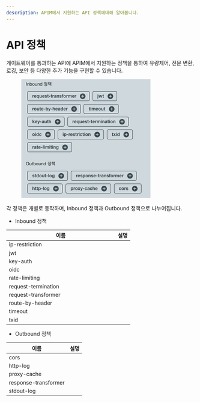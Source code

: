 ```yaml
---
description: APIM에서 지원하는 API 정책에대해 알아봅니다.
---
```


# API 정책

게이트웨이를 통과하는 API에 APIM에서 지원하는 정책을 통하여 유량제어, 전문 변환, 로깅, 보안 등 다양한 추가 기능을 구현할 수 있습니다.

<figure><img src="../../../.gitbook/assets/image (47).png" alt=""><figcaption></figcaption></figure>

각 정책은 개별로 동작하며, Inbound 정책과 Outbound 정책으로 나누어집니다.

* Inbound 정책

<table><thead><tr><th width="276">이름</th><th>설명</th></tr></thead><tbody><tr><td>ip-restriction</td><td></td></tr><tr><td>jwt</td><td></td></tr><tr><td>key-auth       </td><td></td></tr><tr><td>oidc</td><td></td></tr><tr><td>rate-limiting</td><td></td></tr><tr><td>request-termination</td><td></td></tr><tr><td>request-transformer</td><td></td></tr><tr><td>route-by-header</td><td></td></tr><tr><td>timeout</td><td></td></tr><tr><td>txid</td><td></td></tr></tbody></table>

* Outbound 정책

| 이름                   | 설명 |
| -------------------- | -- |
| cors                 |    |
| http-log             |    |
| proxy-cache          |    |
| response-transformer |    |
| stdout-log           |    |

